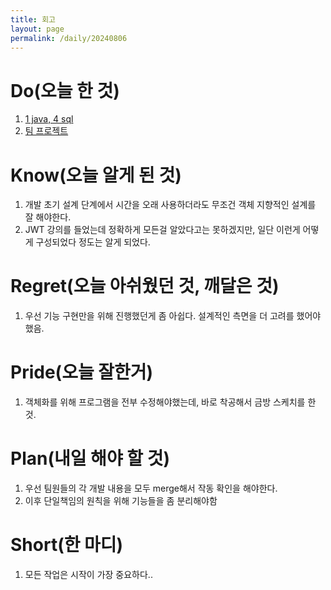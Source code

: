 ```yaml
---
title: 회고
layout: page
permalink: /daily/20240806
---
```

# Do(오늘 한 것)
1. [1 java, 4 sql](https://github.com/Rlackdals981010/javacode/tree/main/20240806)
2. [팀 프로젝트](https://velog.io/@rlackdals_98/%ED%8C%80-%ED%94%84%EB%A1%9C%EC%A0%9D%ED%8A%B8-1.-4%EC%9D%BC%EC%B0%A8)

# Know(오늘 알게 된 것)
1. 개발 초기 설계 단계에서 시간을 오래 사용하더라도 무조건 객체 지향적인 설계를 잘 해야한다.
2. JWT 강의를 들었는데 정확하게 모든걸 알았다고는 못하겠지만, 일단 이런게 어떻게 구성되었다 정도는 알게 되었다.

# Regret(오늘 아쉬웠던 것, 깨달은 것)
1. 우선 기능 구현만을 위해 진행했던게 좀 아쉽다. 설계적인 측면을 더 고려를 했어야했음.


# Pride(오늘 잘한거)
1. 객체화를 위해 프로그램을 전부 수정해야했는데, 바로 착공해서 금방 스케치를 한 것.

# Plan(내일 해야 할 것)
1. 우선 팀원들의 각 개발 내용을 모두 merge해서 작동 확인을 해야한다.
2. 이후 단일책임의 원칙을 위해 기능들을 좀 분리해야함

# Short(한 마디)
1. 모든 작업은 시작이 가장 중요하다..


